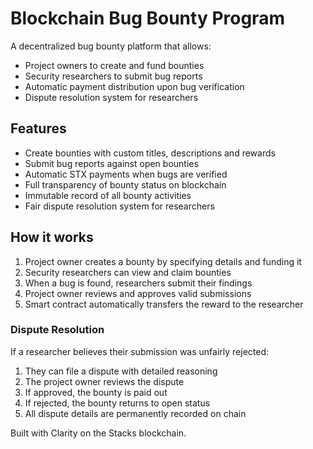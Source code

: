 # Blockchain Bug Bounty Program

A decentralized bug bounty platform that allows:

- Project owners to create and fund bounties
- Security researchers to submit bug reports
- Automatic payment distribution upon bug verification
- Dispute resolution system for researchers

## Features

- Create bounties with custom titles, descriptions and rewards
- Submit bug reports against open bounties
- Automatic STX payments when bugs are verified
- Full transparency of bounty status on blockchain
- Immutable record of all bounty activities
- Fair dispute resolution system for researchers

## How it works

1. Project owner creates a bounty by specifying details and funding it
2. Security researchers can view and claim bounties
3. When a bug is found, researchers submit their findings
4. Project owner reviews and approves valid submissions
5. Smart contract automatically transfers the reward to the researcher

### Dispute Resolution

If a researcher believes their submission was unfairly rejected:

1. They can file a dispute with detailed reasoning
2. The project owner reviews the dispute
3. If approved, the bounty is paid out
4. If rejected, the bounty returns to open status
5. All dispute details are permanently recorded on chain

Built with Clarity on the Stacks blockchain.
